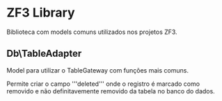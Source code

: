 # ZF3 Library

Biblioteca com models comuns utilizados nos projetos ZF3.

## Db\TableAdapter

Model para utilizar o TableGateway com funções mais comuns.

Permite criar o campo '''deleted''' onde o registro é marcado como removido e não definitavemente removido da tabela no banco do dados.

